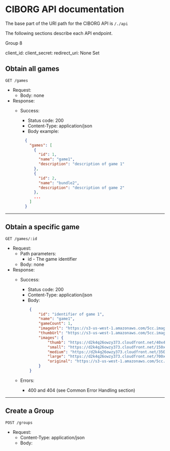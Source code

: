 # CIBORG API documentation

The base part of the URI path for the CIBORG API is `/./api`

The following sections describe each API endpoint.

Group 8

client_id: 
client_secret: 
redirect_uri: None Set

## Obtain all games

```http
GET /games
```

- Request:
  - Body: none
- Response:
  - Success:
    - Status code: 200
    - Content-Type: application/json
    - Body example:

    ```json
      {
        "games": [
          {
            "id": 1,
            "name": "game1",
            "description": "description of game 1"
          },
          {
            "id": 2,
            "name": "bundle2",
            "description": "description of game 2"
          },
          ...
        ]
      }
    ```

---

## Obtain a specific game

```http
GET /games/:id
```

- Request:
  - Path parameters:
    - id - The game identifier
  - Body: none
- Response:
  - Success:
    - Status code: 200
    - Content-Type: application/json
    - Body:

    ```json
        {      
            "id": "identifier of game 1",
            "name": "game1",
            "gameCount": 1,
            "imageUrl": "https://s3-us-west-1.amazonaws.com/5cc.images/games/uploaded/1557163283998",
            "thumbUrl": "https://s3-us-west-1.amazonaws.com/5cc.images/games/uploaded/1557163283998",
            "images": {
                "thumb": "https://d2k4q26owzy373.cloudfront.net/40x40/games/uploaded/1557163283998",
                "small": "https://d2k4q26owzy373.cloudfront.net/150x150/games/uploaded/1557163283998",
                "medium": "https://d2k4q26owzy373.cloudfront.net/350x350/games/uploaded/1557163283998",
                "large": "https://d2k4q26owzy373.cloudfront.net/700x700/games/uploaded/1557163283998",
                "original": "https://s3-us-west-1.amazonaws.com/5cc.images/games/uploaded/1557163283998"
            }
        }
    ```

  - Errors:
    - 400 and 404 (see Common Error Handling section)

---

## Create a Group

```http
POST /groups
```

- Request:
  - Content-Type: application/json
  - Body:

